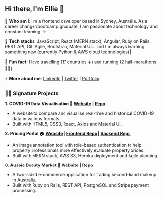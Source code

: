 ## Hi there, I'm Ellie 👋

👀 **Who am I**: I'm a frontend developer based in Sydney, Australia. As a career changer/bootcamp graduate, I am passionate about technology and constant learning. ✨

🔧 **Tech stacks**: JavaScript, React (MERN stack), Angular, Ruby on Rails, REST API, Git, Agile, Bootstrap, Material UI... and I'm always learning something new (currently Python & AWS cloud technologies)🌱

💬 **Fun fact**: I love travelling (17 countries ✈️) and running (2 half-marathons 🏃‍♀️).

⚡ **More about me**: [LinkedIn](https://www.linkedin.com/in/elliettchen/) | [Twitter](https://twitter.com/elliechen_etc) | [Portfolio](https://elliechen.live/)

### 🦸‍♀️️ Signature Projects

**1. COVID-19 Data Visualisation 🦠️ [Website](https://covid-19-stats-aus-tw.netlify.app/) | [Repo](https://github.com/EllieChen-Git/React-COVID-19-Stats)**

- A website to compare and visualise real-time and historical COVID-19 data in various formats.
- Built with HTML5, CSS3, React, Axios and Material UI.

**2. Pricing Portal 🏠 [Website](http://pricing-portal-prod-ern.s3-website-ap-southeast-2.amazonaws.com/) | [Frontend Repo](https://github.com/EllieChen-Git/frontend-pricing-portal-ERNs) | [Backend Repo](https://github.com/EllieChen-Git/backend-pricing-portal-ERN)**

- An image annotation tool with role-based authentication to help property professionals more effectively evaluate property prices.
- Built with MERN stack, AWS S3, Heroku deployment and Agile planning.

**3. Aussie Beauty Market 💄 [Website](https://aussie-beauty-market.herokuapp.com/) | [Repo](https://github.com/EllieChen-Git/Aussie-Beauty-Market)**

- A two-sided e-commerce application for trading second-hand makeup in Australia.
- Built with Ruby on Rails, REST API, PostgreSQL and Stripe payment processing.
